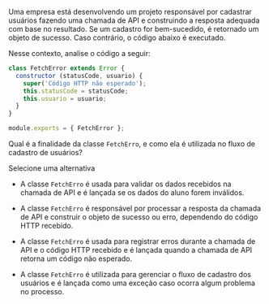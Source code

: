 Uma empresa está desenvolvendo um projeto responsável por cadastrar usuários fazendo uma chamada de API e construindo a resposta adequada com base no resultado. Se um cadastro for bem-sucedido, é retornado um objeto de sucesso. Caso contrário, o código abaixo é executado.

Nesse contexto, analise o código a seguir:

```js
class FetchError extends Error {
  constructor (statusCode, usuario) {
    super('Código HTTP não esperado');
    this.statusCode = statusCode;
    this.usuario = usuario;
  }
}

module.exports = { FetchError };
```

Qual é a finalidade da classe `FetchErro`, e como ela é utilizada no fluxo de cadastro de usuários?

Selecione uma alternativa

- A classe `FetchErro` é usada para validar os dados recebidos na chamada de API e é lançada se os dados do aluno forem inválidos.
    
- A classe `FetchErro` é responsável por processar a resposta da chamada de API e construir o objeto de sucesso ou erro, dependendo do código HTTP recebido.
    
- A classe `FetchErro` é usada para registrar erros durante a chamada de API e o código HTTP recebido e é lançada quando a chamada de API retorna um código não esperado.
    
- A classe `FetchErro` é utilizada para gerenciar o fluxo de cadastro dos usuários e é lançada como uma exceção caso ocorra algum problema no processo.